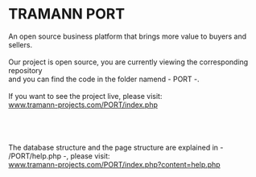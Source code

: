# TRAMANN PORT
An open source business platform that brings more value to buyers and sellers.
<br>
<br>Our project is open source, you are currently viewing the corresponding repository
<br>and you can find the code in the folder namend - PORT -.
<br>
<br>If you want to see the project live, please visit:
<br>www.tramann-projects.com/PORT/index.php
<br>
<br>
<br>
<br>
<br>The database structure and the page structure are explained in - /PORT/help.php -, please visit:
<br>www.tramann-projects.com/PORT/index.php?content=help.php
